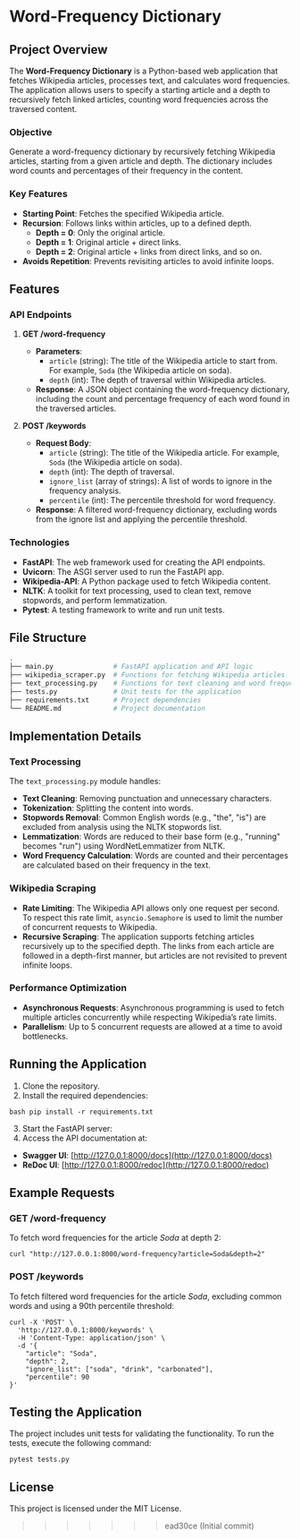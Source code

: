 # Word-Frequency Dictionary

## Project Overview
The **Word-Frequency Dictionary** is a Python-based web application that fetches Wikipedia articles, processes text, and calculates word frequencies. The application allows users to specify a starting article and a depth to recursively fetch linked articles, counting word frequencies across the traversed content.

### Objective
Generate a word-frequency dictionary by recursively fetching Wikipedia articles, starting from a given article and depth. The dictionary includes word counts and percentages of their frequency in the content.

### Key Features
- **Starting Point**: Fetches the specified Wikipedia article.
- **Recursion**: Follows links within articles, up to a defined depth.
  - **Depth = 0**: Only the original article.
  - **Depth = 1**: Original article + direct links.
  - **Depth = 2**: Original article + links from direct links, and so on.
- **Avoids Repetition**: Prevents revisiting articles to avoid infinite loops.

## Features
### API Endpoints
1. **GET /word-frequency**  
   - **Parameters**: 
     - `article` (string): The title of the Wikipedia article to start from. For example, `Soda` (the Wikipedia article on soda).
     - `depth` (int): The depth of traversal within Wikipedia articles.
   - **Response**: A JSON object containing the word-frequency dictionary, including the count and percentage frequency of each word found in the traversed articles.

2. **POST /keywords**  
   - **Request Body**: 
     - `article` (string): The title of the Wikipedia article. For example, `Soda` (the Wikipedia article on soda).
     - `depth` (int): The depth of traversal.
     - `ignore_list` (array of strings): A list of words to ignore in the frequency analysis.
     - `percentile` (int): The percentile threshold for word frequency.
   - **Response**: A filtered word-frequency dictionary, excluding words from the ignore list and applying the percentile threshold.

### Technologies
- **FastAPI**: The web framework used for creating the API endpoints.
- **Uvicorn**: The ASGI server used to run the FastAPI app.
- **Wikipedia-API**: A Python package used to fetch Wikipedia content.
- **NLTK**: A toolkit for text processing, used to clean text, remove stopwords, and perform lemmatization.
- **Pytest**: A testing framework to write and run unit tests.


## File Structure
```bash
.
├── main.py               # FastAPI application and API logic
├── wikipedia_scraper.py  # Functions for fetching Wikipedia articles
├── text_processing.py    # Functions for text cleaning and word frequency calculation
├── tests.py              # Unit tests for the application
├── requirements.txt      # Project dependencies
└── README.md             # Project documentation
```

## Implementation Details

### Text Processing

The `text_processing.py` module handles:

- **Text Cleaning**: Removing punctuation and unnecessary characters.
- **Tokenization**: Splitting the content into words.
- **Stopwords Removal**: Common English words (e.g., "the", "is") are excluded from analysis using the NLTK stopwords list.
- **Lemmatization**: Words are reduced to their base form (e.g., "running" becomes "run") using WordNetLemmatizer from NLTK.
- **Word Frequency Calculation**: Words are counted and their percentages are calculated based on their frequency in the text.

### Wikipedia Scraping

- **Rate Limiting**: The Wikipedia API allows only one request per second. To respect this rate limit, `asyncio.Semaphore` is used to limit the number of concurrent requests to Wikipedia.
- **Recursive Scraping**: The application supports fetching articles recursively up to the specified depth. The links from each article are followed in a depth-first manner, but articles are not revisited to prevent infinite loops.

### Performance Optimization

- **Asynchronous Requests**: Asynchronous programming is used to fetch multiple articles concurrently while respecting Wikipedia’s rate limits.
- **Parallelism**: Up to 5 concurrent requests are allowed at a time to avoid bottlenecks.

## Running the Application

1. Clone the repository.
2. Install the required dependencies: 
```
bash pip install -r requirements.txt
```

3. Start the FastAPI server:
4. Access the API documentation at:
- **Swagger UI**: [http://127.0.0.1:8000/docs](http://127.0.0.1:8000/docs)
- **ReDoc UI**: [http://127.0.0.1:8000/redoc](http://127.0.0.1:8000/redoc)

## Example Requests

### GET /word-frequency

To fetch word frequencies for the article *Soda* at depth 2:
```
curl "http://127.0.0.1:8000/word-frequency?article=Soda&depth=2"
```

### POST /keywords

To fetch filtered word frequencies for the article *Soda*, excluding common words and using a 90th percentile threshold:
```
curl -X 'POST' \
  'http://127.0.0.1:8000/keywords' \
  -H 'Content-Type: application/json' \
  -d '{
    "article": "Soda",
    "depth": 2,
    "ignore_list": ["soda", "drink", "carbonated"],
    "percentile": 90
}'
```

## Testing the Application

The project includes unit tests for validating the functionality. To run the tests, execute the following command:

```
pytest tests.py
```

## License

This project is licensed under the MIT License.

>>>>>>> ead30ce (Initial commit)

